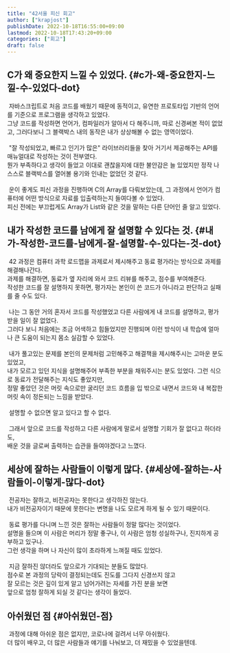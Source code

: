 ```yaml
---
title: "42서울 피신 회고"
author: ["krapjost"]
publishDate: 2022-10-18T16:55:00+09:00
lastmod: 2022-10-18T17:43:20+09:00
categories: ["회고"]
draft: false
---
```


## C가 왜 중요한지 느낄 수 있었다. {#c가-왜-중요한지-느낄-수-있었다-dot}

<div class="verse">

&nbsp;자바스크립트로 처음 코드를 배웠기 때문에 동적이고, 유연한 프로토타입 기반의 언어를 기준으로 프로그램을 생각하고 있었다.<br />
그냥 코드를 작성하면 언어가, 컴파일러가 알아서 다 해주니까, 따로 신경써본 적이 없었고, 그러다보니 그 블랙박스 내의 동작은 내가 상상해볼 수 없는 영역이었다.<br />
<br />
&nbsp;"잘 작성되었고, 빠르고 인기가 많은" 라이브러리들을 찾아 거기서 제공해주는 API를 매뉴얼대로 작성하는 것이 전부였다.<br />
뭔가 부족하다고 생각이 들었고 이대로 괜찮을지에 대한 불안감은 늘 있었지만 정작 나 스스로 블랙박스를 열어볼 용기와 인내는 없었던 것 같다.<br />
<br />
&nbsp;운이 좋게도 피신 과정을 진행하며 C의 Array를 다뤄보았는데, 그 과정에서 언어가 컴퓨터에 어떤 방식으로 자료를 입출력하는지 들여다볼 수 있었다.<br />
피신 전에는 부끄럽게도 Array가 List와 같은 것을 말하는 다른 단어인 줄 알고 있었다.<br />

</div>


## 내가 작성한 코드를 남에게 잘 설명할 수 있다는 것. {#내가-작성한-코드를-남에게-잘-설명할-수-있다는-것-dot}

<div class="verse">

&nbsp;42 과정은 컴퓨터 과학 로드맵을 과제로서 제시해주고 동료 평가라는 방식으로 과제를 해결해나간다.<br />
과제를 해결하면, 동료가 옆 자리에 와서 코드 리뷰를 해주고, 점수를 부여해준다.<br />
작성한 코드를 잘 설명하지 못하면, 평가자는 본인이 쓴 코드가 아니라고 판단하고 실패를 줄 수도 있다.<br />
<br />
&nbsp;나는 그 동안 거의 혼자서 코드를 작성했었고 다른 사람에게 내 코드를 설명하고, 평가받을 일이 잘 없었다.<br />
그러다 보니 처음에는 조금 어색하고 힘들었지만 진행되며 이런 방식이 내 학습에 얼마나 큰 도움이 되는지 몸소 실감할 수 있었다.<br />
<br />
&nbsp;내가 풀고있는 문제를 본인의 문제처럼 고민해주고 해결책을 제시해주시는 고마운 분도 있었고,<br />
내가 모르고 있던 지식을 설명해주어 부족한 부분을 채워주시는 분도 있었다. 그런 식으로 동료가 전달해주는 지식도 좋았지만,<br />
정말 좋았던 것은 머릿 속으로만 굴리던 코드 흐름을 입 밖으로 내면서 코드와 내 복잡한 머릿 속이 정돈되는 느낌을 받았다.<br />
<br />
&nbsp;설명할 수 없으면 알고 있다고 할 수 없다.<br />
<br />
&nbsp;그래서 앞으로 코드를 작성하고 다른 사람에게 말로서 설명할 기회가 잘 없다고 하더라도,<br />
배운 것을 글로써 출력하는 습관을 들여야겠다고 느꼈다.<br />

</div>


## 세상에 잘하는 사람들이 이렇게 많다. {#세상에-잘하는-사람들이-이렇게-많다-dot}

<div class="verse">

&nbsp;전공자는 잘하고, 비전공자는 못한다고 생각하진 않는다.<br />
내가 비전공자이기 때문에 못한다는 변명을 나도 모르게 하게 될 수 있기 때문이다.<br />
<br />
&nbsp;동료 평가를 다니며 느낀 것은 잘하는 사람들이 정말 많다는 것이었다.<br />
설명을 들으며 이 사람은 머리가 정말 좋구나, 이 사람은 엄청 성실하구나, 진지하게 공부하고 있구나.<br />
그런 생각을 하며 나 자신이 많이 초라하게 느껴질 때도 있었다.<br />
<br />
&nbsp;지금 잘하진 않더라도 앞으로가 기대되는 분들도 많았다.<br />
점수로 본 과정의 당락이 결정되는데도 진도를 그다지 신경쓰지 않고<br />
잘 모르는 것은 깊이 있게 알고 넘어가려는 자세를 가진 분을 보면<br />
앞으로 엄청 잘하게 되실 것 같다는 생각이 들었다.<br />

</div>


## 아쉬웠던 점 {#아쉬웠던-점}

<div class="verse">

&nbsp;과정에 대해 아쉬운 점은 없지만, 코로나에 걸려서 너무 아쉬웠다.<br />
더 많이 배우고, 더 많은 사람들과 얘기를 나눠보고, 더 재밌을 수 있었을텐데.<br />

</div>

